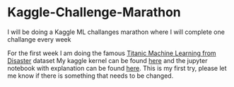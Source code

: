 # Kaggle-Challenge-Marathon
I will be doing a Kaggle ML challanges marathon where I will complete one challange every week

For the first week I am doing the famous [Titanic Machine Learning from Disaster](https://www.kaggle.com/c/titanic) dataset
My kaggle kernel can be found [here](https://www.kaggle.com/itslisu/eda-and-survived-prediction?scriptVersionId=51259435) and the jupyter notebook with explanation can be found [here](https://github.com/pritesh-ranjan/Kaggle-Challenge-Marathon/blob/main/WEEK_1/eda-and-survived-prediction.ipynb).
This is my first try, please let me know if there is something that needs to be changed.
